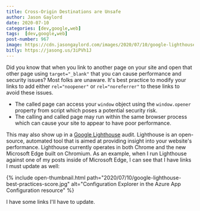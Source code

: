 ```yaml
---
title: Cross-Origin Destinations are Unsafe
author: Jason Gaylord
date: 2020-07-10
categories: [dev,google,web]
tags:  [dev,google,web]
post-number: 967
image: https://cdn.jasongaylord.com/images/2020/07/10/google-lighthouse-best-practices-score.jpg
bitly: https://jasong.us/3iPVh1J
---
```


Did you know that when you link to another page on your site and open that other page using `target="_blank"` that you can cause performance and security issues? Most folks are unaware. It's best practice to modify your links to add either `rel="noopener"` or `rel="noreferrer"` to these links to avoid these issues. 

* The called page can access your `window` object using the `window.opener` property from script which poses a potential security risk.
* The calling and called page may run within the same browser process which can cause your site to appear to have poor performance.

This may also show up in a [Google Lighthouse](https://jasong.us/3fgO608) audit. Lighthouse is an open-source, automated tool that is aimed at providing insight into your website's performance. Lighthouse currently operates in both Chrome and the new Microsoft Edge built on Chromium. As an example, when I run Lighthouse against one of my posts inside of Microsoft Edge, I can see that I have links I must update as well:

{% include open-thumbnail.html path="2020/07/10/google-lighthouse-best-practices-score.jpg" alt="Configuration Explorer in the Azure App Configuration resource" %}

I have some links I'll have to update. 